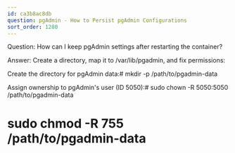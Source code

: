 ```yaml
---
id: ca3b8ac8db
question: pgAdmin - How to Persist pgAdmin Configurations
sort_order: 1280
---
```


Question: How can I keep pgAdmin settings after restarting the container?

Answer: Create a directory, map it to /var/lib/pgadmin, and fix permissions:

Create the directory for pgAdmin data:# mkdir -p /path/to/pgadmin-data

Assign ownership to pgAdmin's user (ID 5050):# sudo chown -R 5050:5050 /path/to/pgadmin-data

# sudo chmod -R 755 /path/to/pgadmin-data

